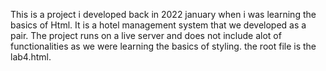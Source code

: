 This is a project i developed back in 2022 january when i was learning the basics of Html.
It is a hotel management system that we developed as a pair. The project runs on a live server and does not include alot of functionalities as we were learning the basics of styling.
the root file is the lab4.html.